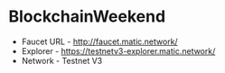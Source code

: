 # BlockchainWeekend


- Faucet URL - http://faucet.matic.network/
- Explorer - https://testnetv3-explorer.matic.network/
- Network - Testnet V3

